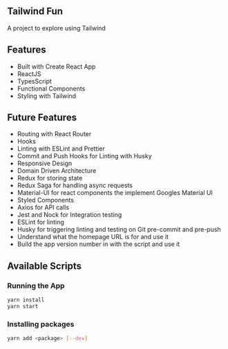 ## Tailwind Fun

A project to explore using Tailwind

## Features

- Built with Create React App
- ReactJS
- TypesScript
- Functional Components
- Styling with Tailwind

## Future Features

- Routing with React Router
- Hooks
- Linting with ESLint and Prettier
- Commit and Push Hooks for Linting with Husky
- Responsive Design
- Domain Driven Architecture
- Redux for storing state
- Redux Saga for handling async requests
- Material-UI for react components the implement Googles Material UI
- Styled Components
- Axios for API calls
- Jest and Nock for Integration testing
- ESLint for linting
- Husky for triggering linting and testing on Git pre-commit and pre-push
- Understand what the homepage URL is for and use it
- Build the app version number in with the script and use it

## Available Scripts

### Running the App

```bash
yarn install
yarn start
```

### Installing packages

```bash
yarn add <package> [--dev]
```

